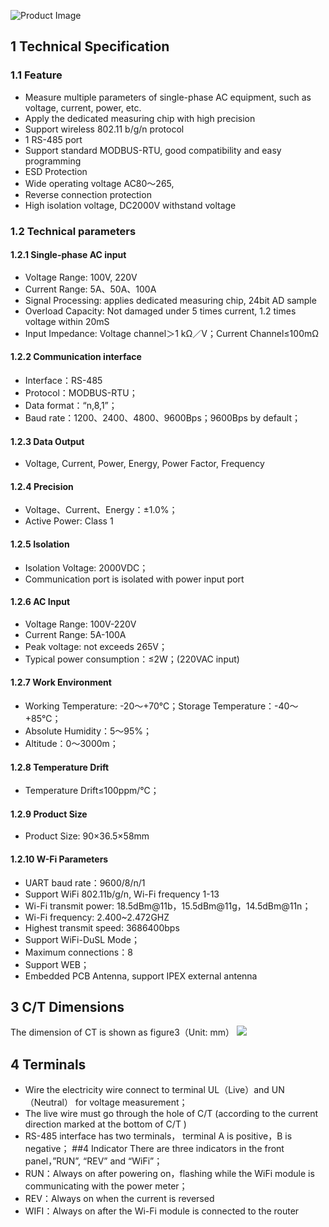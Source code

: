 <!-- toc -->

![Product Image][1]
## 1 Technical Specification
### 1.1 Feature
 - Measure multiple parameters of single-phase AC equipment, such as voltage, current, power, etc.
 - Apply the dedicated measuring chip with high precision
 - Support wireless 802.11 b/g/n protocol
 - 1 RS-485 port
 -  Support standard MODBUS-RTU, good compatibility and easy programming
 -  ESD Protection
 - Wide operating voltage AC80～265,
 - Reverse connection protection
 - High isolation voltage, DC2000V withstand voltage
### 1.2 Technical parameters
#### 1.2.1 Single-phase AC input
- Voltage Range: 100V, 220V
- Current Range: 5A、50A、100A
- Signal Processing: applies dedicated measuring chip, 24bit AD sample
- Overload Capacity: Not damaged under 5 times current, 1.2 times voltage within 20mS
- Input Impedance: Voltage channel＞1 kΩ／V；Current Channel≤100mΩ

#### 1.2.2	Communication interface
- Interface：RS-485
- Protocol：MODBUS-RTU；
- Data format：“n,8,1”；
- Baud rate：1200、2400、4800、9600Bps；9600Bps by default；
#### 1.2.3	Data Output
- Voltage, Current, Power, Energy, Power Factor, Frequency 
#### 1.2.4	Precision

 - Voltage、Current、Energy：±1.0%； 
 - Active Power: Class 1

#### 1.2.5	Isolation
- Isolation Voltage: 2000VDC；
- Communication port is isolated with power input port
#### 1.2.6	AC Input
- Voltage Range: 100V-220V
- Current Range: 5A-100A
- Peak voltage: not exceeds 265V；
- Typical power consumption：≤2W；(220VAC input)
#### 1.2.7	Work Environment
- Working Temperature: -20～+70℃；Storage Temperature：-40～+85℃；
- Absolute Humidity：5～95%；
- Altitude：0～3000m；
#### 1.2.8	Temperature Drift
- Temperature Drift≤100ppm/℃；
#### 1.2.9	Product Size
- Product Size: 90×36.5×58mm
#### 1.2.10	W-Fi Parameters
- UART baud rate：9600/8/n/1
- Support WiFi 802.11b/g/n, Wi-Fi frequency 1-13
- Wi-Fi transmit power: 18.5dBm@11b，15.5dBm@11g，14.5dBm@11n；
- Wi-Fi frequency: 2.400~2.472GHZ
- Highest transmit speed: 3686400bps
- Support WiFi-DuSL Mode；
- Maximum connections：8
- Support WEB；
- Embedded PCB Antenna, support IPEX external antenna

## 3 C/T Dimensions
The dimension of CT is shown as figure3（Unit: mm）
![][2]

## 4 Terminals
- Wire the electricity wire connect to terminal UL（Live）and UN（Neutral） for voltage measurement；
- The live wire must go through the hole of C/T (according to the current direction marked at the bottom of C/T )
- RS-485 interface has two terminals， terminal A is positive，B is negative；
##4 Indicator
There are three indicators in the front panel，”RUN”, “REV” and “WiFi”；
- RUN：Always on after powering on，flashing while the WiFi module is communicating with the power meter；
- REV：Always on when the current is reversed
- WIFI：Always on after the Wi-Fi module is connected to the router

[1]:http://leweidoc.oss-cn-hangzhou.aliyuncs.com/lewei50/img/imeter-lewei50-20180116-1.jpg
[2]:http://leweidoc.oss-cn-hangzhou.aliyuncs.com/lewei50/img/imeter-lewei50-20180116-2.jpg